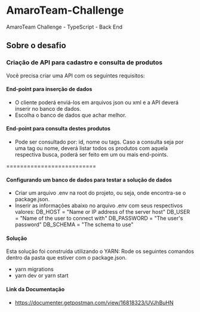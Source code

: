 # AmaroTeam-Challenge
AmaroTeam Challenge - TypeScript - Back End

## Sobre o desafio

### Criação de API para cadastro e consulta de produtos
Você precisa criar uma API com os seguintes requisitos:

#### End-point para inserção de dados
- O cliente poderá enviá-los em arquivos json ou xml e a API
  deverá inserir no banco de dados.
- Escolha o banco de dados que achar melhor.

#### End-point para consulta destes produtos
- Pode ser consultado por: id, nome ou tags. Caso a consulta seja por uma tag ou nome,
  deverá listar todos os produtos com aquela respectiva busca, poderá ser feito em um ou mais end-points.

==========================
#### Configurando um banco de dados para testar a solução de dados
- Criar um arquivo .env na root do projeto, ou seja, onde encontra-se o package.json.
- Inserir as informações abaixo no arquivo .env com seus respectivos valores:
DB_HOST = "Name or IP address of the server host"
DB_USER = "Name of the user to connect with"
DB_PASSWORD = "The user's password"
DB_SCHEMA = "The schema to use"

#### Solução
Esta solução foi construída utilizando o YARN: Rode os seguintes comandos dentro da pasta que estiver com o package.json.
- yarn migrations
- yarn dev or yarn start

#### Link da Documentação
* https://documenter.getpostman.com/view/16818323/UVJhBuHN
